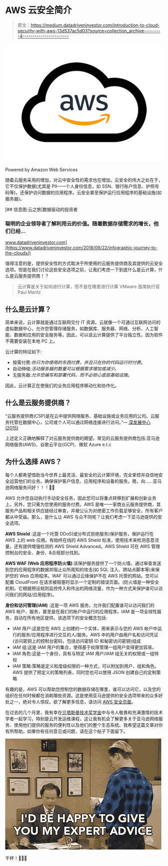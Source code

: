 # AWS 云安全简介

> 原文：<https://medium.datadriveninvestor.com/introduction-to-cloud-security-with-aws-13d537ac5d03?source=collection_archive---------4----------------------->

![](img/37257f545e126ac797d2516a4ee60965.png)

Powered by Amazon Web Services

随着云服务采用的增加，对云中安全性的需求也在增加。云安全的伟大之处在于，它不仅保护数据(尤其是 PII——个人身份信息，如 SSN、银行账户信息、护照号码等)，还保护访问数据的应用程序。云安全甚至保护运行应用程序的基础设施(如服务器)。

[](https://www.datadriveninvestor.com/2018/09/22/infographic-journey-to-the-clouds/) [## 信息图:云之旅|数据驱动的投资者

### 聪明的企业领导者了解利用云的价值。随着数据存储需求的增长，他们已经…

www.datadriveninvestor.com](https://www.datadriveninvestor.com/2018/09/22/infographic-journey-to-the-clouds/) 

值得注意的是，提供安全性的方式取决于所使用的云服务提供商及其提供的云安全选项。但是在我们讨论这些安全选项之前，让我们考虑一下到底什么是云计算，什么是云服务提供商！？

> 云计算是关于如何进行计算，而不是在哪里进行计算 VMware 首席执行官 Paul Maritz

## **什么是云计算？**

简单来说，云计算就是通过互联网交付 IT 资源。云就像一个可通过互联网访问的虚拟数据中心，允许您管理存储服务，如数据库、服务器、网络、分析、人工智能、数据和应用的安全服务等。因此，可以说云计算提供了平台独立性，因为软件不需要安装在本地 PC 上。

云计算的特征如下:

*   按需付费:*你只为你使用的东西付费，并且只在你的代码运行时付费。*
*   自动伸缩:*活动服务器的数量可以根据需求增加或减少。*
*   无服务器:*允许您编写和部署代码，而不必担心底层基础设施*。

因此，云计算正在使我们的业务应用程序移动化和协作化。

## 什么是云服务提供商？

“云服务提供商(CSP)是在云中提供网络服务、基础设施或业务应用的公司。云服务托管在数据中心，公司或个人可以通过网络连接进行访问。”— [深发展中心(2015)](https://www.sdxcentral.com/cloud/definitions/what-are-cloud-service-providers/)

上述定义正确地解释了对云服务提供商的期望。常见的云服务提供商包括:亚马逊网络服务(AWS)、谷歌云平台(GCP)、微软 Azure e.t.c

## 为什么选择 AWS？

每个人都希望借助当今世界上最灵活、最安全的云计算环境，完全掌控并自信地安全运营他们的业务。确保保护客户信息、应用程序和设备的服务。嗯，向……亚马逊网络服务问好！！！👏🏼

AWS 允许您自动执行手动安全任务，因此您可以将重点转移到扩展和创新业务上。另外，您只需为您使用的服务付费。AWS 是唯一一家商业云服务提供商，其服务产品和相关供应链经过审查，并被公认为对绝密工作负载足够安全，所有客户都从中受益。那么，是什么让 AWS 与众不同呢？让我们考虑一下亚马逊提供的安全选项。

**AWS Shield** :这是一个托管 DDoS(或分布式拒绝服务)保护服务，保护运行在 AWS 上的 web 应用。有始终在线的 AWS Shield 标准，使用技术来检测恶意流量，还有提供增强检测的 AWS Shield Advanced。AWS Shield 可在 AWS 管理控制台的安全、身份、&合规部分找到。

**AWS WAF (Web 应用程序防火墙)**:该保护服务提供了一个防火墙，通过审查发送到您的应用程序的数据并阻止众所周知的攻击(如 SQL 注入、跨站点脚本等)来保护您的 Web 应用程序。WAF 可以通过云锋保护不在 AWS 托管的网站。您可以配置 CloudFront 在请求被阻塞时显示一个定制的错误页面。(防火墙是一种安全机制，它根据预设规则监控传入和传出的网络流量，作为一种方式来保护谁可以访问我们的网站/应用程序)。

**身份和访问管理(IAM)** :这是一项 AWS 服务，允许我们配置谁可以访问我们的 AWS 帐户、服务，甚至是在我们的帐户中运行的应用程序。IAM 是一项全球性服务，自动在所有地区提供。该选项下的安全概念包括:

*   IAM 用户:这是您在 AWS 上创建的一个实体，用来表示与您的 AWS 帐户中运行的服务/应用程序进行交互的人/服务。AWS 中的用户由用户名和访问凭证(访问密钥上的控制台密码，包括访问密钥 ID 和秘密访问密钥)组成
*   IAM 组:这是 IAM 用户的集合，使得基于权限管理一组用户变得更加容易。
*   IAM 角色:这是一个身份，具有与特定 IAM 用户/IAM 组无关的权限或一组特权
*   IAM 策略:策略是定义粒度级权限的一种方式，可以附加到用户、组和角色。AWS 提供了预定义的策略列表，同时您也可以使用 JSON 创建自己的定制策略

有趣的是，AWS 可以帮助您控制您的数据存储在哪里，谁可以访问它，以及您的组织在任何时候都在消耗哪些资源。这是使用亚马逊提供的安全选项带来的众多好处之一，绝对令人惊叹。欲了解更多信息，请访问 [AWS 安全页面](https://aws.amazon.com/security/)。

在过去的几个月里，我有幸在[贝塔斯曼技术奖学金](https://sites.google.com/udacity.com/bertelsmann-challenge/home?bsft_eid=b4d0fbe4-f76b-4bf0-b715-7fe48f2fa93b&utm_campaign=sch_600_2019-11-19_ndxxx_bertelsmann-day1-cloud_global&utm_source=blueshift&utm_medium=email&utm_content=sch_600_2019-11-19_ndxxx_bertelsmann-day1-cloud_global&bsft_clkid=3500725a-1ddc-4e0d-b21f-b999ddd5a66d&bsft_uid=7f417fe7-8ebc-4519-8dd8-80aa27811fec&bsft_mid=166326dc-e981-400a-82a7-58e75ed4019b&bsft_ek=2019-11-19T23%3A31%3A52Z&bsft_mime_type=html)中与令人敬畏和充满激情的技术学者一起学习，特别是云开发运维课程，这让我有机会了解更多关于亚马逊网络服务、使用他们提供的服务的便利性以及他们的整个生态系统。我希望这篇文章对你有所帮助，如果你有任何意见或问题，请在这个帖子下面留下。

![](img/123a31702b73a5fd0bd82fd01d8e4185.png)

干杯！💪🏼🥂